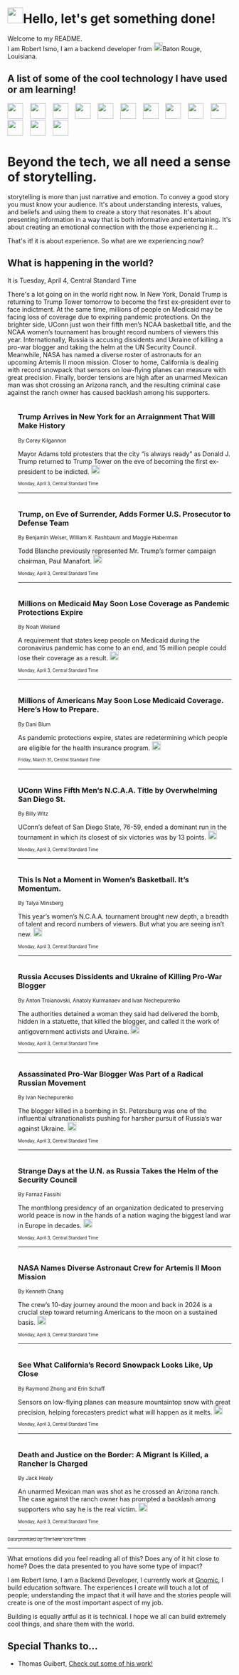 <h1><img src="https://emojis.slackmojis.com/emojis/images/1643514375/3493/hot-coffee.gif?1643514375" width="35"/>Hello, let's get something done!</h1>

<p>Welcome to my README.<br/>
I am Robert Ismo, I am a backend developer from <img src="https://emojis.slackmojis.com/emojis/images/1638395689/50435/moulin_rouge.png?1638395689" width="20"/>Baton Rouge, Louisiana.</p>
<h2>A list of some of the cool technology I have used or am learning!</h2>
<p>
<img src="https://emojis.slackmojis.com/emojis/images/1643516091/21142/meow_bongotap.gif?1643516091" width="35" alt="">
<img src="https://img.shields.io/badge/Favorite%20Frontend%20Framework-SvelteKit-f83903" alt="">
<img src="https://img.shields.io/badge/Second%20Favorite-Vue-40b581" alt="">
<img src="https://img.shields.io/badge/Most%20Used%20Runtime-Nodejs-78b061" alt="">
<img src="https://emojis.slackmojis.com/emojis/images/1643517416/34482/fire.gif?1643517416" width="35" alt="">
<img src="https://img.shields.io/badge/Javascript%20But%20Better-Typescript-0078ca" alt="">
<img src="https://img.shields.io/badge/Favorite%20Language-Elixir-3e244d" alt="">
<img src="https://img.shields.io/badge/Containerize%20Everything-Docker-6ac9ef" alt="">
<img src="https://emojis.slackmojis.com/emojis/images/1643514596/5999/meow_party.gif?1643514596" width="35" alt="">
<img src="https://img.shields.io/badge/API%20Love%20Language-Graphql-de32a5" alt="">
<img src="https://img.shields.io/badge/Our%20Favorite%20Version%20Controller-Git-e94f33" alt="">
<img src="https://img.shields.io/badge/Favorite%20Database-Redis-d42d1d" alt="">
<img src="https://emojis.slackmojis.com/emojis/images/1643514559/5584/deployparrot.gif?1643514559" width="35" alt="">
<img src="https://img.shields.io/badge/Container%20Interstate-RabbitMQ-f66200" alt="">
<img src="https://img.shields.io/badge/Gotta%20Learn-Kubernetes-316adf" alt="">
<img src="https://img.shields.io/badge/Really%20Mature%20Now-WASM-654fef" alt="">
<img src="https://emojis.slackmojis.com/emojis/images/1666642497/61942/dance_vibe.gif?1666642497" width="35" alt="">
<img src="https://img.shields.io/badge/For%20My%20M1-ARM64-657d96" alt="">
<img src="https://img.shields.io/badge/Loving%20This%20So%20Much-TailwindCSS-17bcb5" alt="">
<img src="https://img.shields.io/badge/Cool%20Build%20Tool-Vite-f9cb24" alt="">
<img src="https://emojis.slackmojis.com/emojis/images/1669231376/62819/working-on-it.gif?1669231376" width="35" alt="">
<img src="https://img.shields.io/badge/Fun%20and%20Easy%20Database-MongoDB-5f8c49" alt="">
<img src="https://img.shields.io/badge/JS%20Life%20Support-NPM-c73737" alt="">
<img src="https://img.shields.io/badge/I%20Liked%20It-DynamoDB-0073b9" alt="">
<img src="https://emojis.slackmojis.com/emojis/images/1643514045/46/question.gif?1643514045" width="35" alt="">
<img src="https://img.shields.io/badge/cool-React-60d6f9" alt="">
<img src="https://img.shields.io/badge/Future%20Big%20Project-Lambda-f37e00" alt="">
<img src="https://img.shields.io/badge/NPM%20But%20Better-PNPM-f1aa07" alt="">
<img src="https://emojis.slackmojis.com/emojis/images/1643514943/9662/fbwow.gif?1643514943" width="35" alt="">
<img src="https://img.shields.io/badge/First%20Language-C-662079" alt="">
<img src="https://img.shields.io/badge/Where%20I%20Deploy%20Frontend-Vercel-000000" alt="">
<img src="https://img.shields.io/badge/Who%20Does%20not%20Want%20an%20App-Swift-f9492a" alt="">
<img src="https://emojis.slackmojis.com/emojis/images/1643514058/151/javascript.png?1643514058" width="35" alt="">
<img src="https://img.shields.io/badge/cool-Python-fbd542" alt="">
<img src="https://img.shields.io/badge/Favorite%20Something-Stripe-656cdc" alt="">
<img src="https://img.shields.io/badge/Of%20Course-HTML5-ed6327" alt="">
<img src="https://emojis.slackmojis.com/emojis/images/1660415405/60731/bomb.gif?1660415405" width="35" alt="">
<img src="https://img.shields.io/badge/hate-CSS-2964ec" alt="">
<img src="https://img.shields.io/badge/Learning-CircleCI-141215" alt="">
<img src="https://img.shields.io/badge/Learning-Rust-fbbb3b" alt="">
<img src="https://emojis.slackmojis.com/emojis/images/1660415397/60712/writing-hand.gif?1660415397" width="35" alt="">
<img src="https://img.shields.io/badge/Dev%20Browser%20of%20Choice-Firefox-cc4e26" alt="">
<img src="https://img.shields.io/badge/Recoverying%20From%20Windows-UNIX-1781e3" alt="">
<img src="https://img.shields.io/badge/LOVE-LogSeq-90c1c2" alt="">
<img src="https://emojis.slackmojis.com/emojis/images/1643514066/223/kirby.gif?1643514066" width="35" alt="">
<img src="https://img.shields.io/badge/Daily%20Driver-MacOS-e6e6e8" alt="">
<img src="https://img.shields.io/badge/Git%20Server-Github-000000" alt="">
<img src="https://img.shields.io/badge/enjoyable-EC2-f17428" alt="">
<img src="https://emojis.slackmojis.com/emojis/images/1643514239/2069/excited.gif?1643514239" width="35" alt="">
</p>
<h1>Beyond the tech, we all need a sense of storytelling.</h1>
<p>storytelling is more than just narrative and emotion. To convey a good story you must know your audience. It's about understanding interests, values, and beliefs and using them to create a story that resonates. It's about presenting information in a way that is both informative and entertaining. It's about creating an emotional connection with the those experiencing it...</p>
<p>That's it! it is about experience. So what are we experiencing now?</p>
<h2>What is happening in the world?</h2>
<p>It is Tuesday, April 4, Central Standard Time</p>
<p>
There&#39;s a lot going on in the world right now. In New York, Donald Trump is returning to Trump Tower tomorrow to become the first ex-president ever to face indictment. At the same time, millions of people on Medicaid may be facing loss of coverage due to expiring pandemic protections. On the brighter side, UConn just won their fifth men’s NCAA basketball title, and the NCAA women’s tournament has brought record numbers of viewers this year. Internationally, Russia is accusing dissidents and Ukraine of killing a pro-war blogger and taking the helm at the UN Security Council. Meanwhile, NASA has named a diverse roster of astronauts for an upcoming Artemis II moon mission. Closer to home, California is dealing with record snowpack that sensors on low-flying planes can measure with great precision. Finally, border tensions are high after an unarmed Mexican man was shot crossing an Arizona ranch, and the resulting criminal case against the ranch owner has caused backlash among his supporters.</p>
<ol>
<img src="https://img.shields.io/badge/-nyregion-blue" alt="">
<h3>Trump Arrives in New York for an Arraignment That Will Make History</h3>
<sub>By Corey Kilgannon</sub>
<p>Mayor Adams told protesters that the city “is always ready” as Donald J. Trump returned to Trump Tower on the eve of becoming the first ex-president to be indicted.  <a href="https://nyti.ms/42TJyWG"><img src="https://developer.nytimes.com/files/poweredby_nytimes_30b.png?v=1583354208352" height="20"></a></p>
<sub><sub>Monday, April 3, Central Standard Time</sub></sub>
<hr/>
<img src="https://img.shields.io/badge/-nyregion-blue" alt="">
<h3>Trump, on Eve of Surrender, Adds Former U.S. Prosecutor to Defense Team</h3>
<sub>By Benjamin Weiser, William K. Rashbaum and Maggie Haberman</sub>
<p>Todd Blanche previously represented Mr. Trump’s former campaign chairman, Paul Manafort.  <a href="https://nyti.ms/40GymeK"><img src="https://developer.nytimes.com/files/poweredby_nytimes_30b.png?v=1583354208352" height="20"></a></p>
<sub><sub>Monday, April 3, Central Standard Time</sub></sub>
<hr/>
<img src="https://img.shields.io/badge/-us-blue" alt="">
<h3>Millions on Medicaid May Soon Lose Coverage as Pandemic Protections Expire</h3>
<sub>By Noah Weiland</sub>
<p>A requirement that states keep people on Medicaid during the coronavirus pandemic has come to an end, and 15 million people could lose their coverage as a result.  <a href="https://nyti.ms/3nHsGT2"><img src="https://developer.nytimes.com/files/poweredby_nytimes_30b.png?v=1583354208352" height="20"></a></p>
<sub><sub>Monday, April 3, Central Standard Time</sub></sub>
<hr/>
<img src="https://img.shields.io/badge/-well-blue" alt="">
<h3>Millions of Americans May Soon Lose Medicaid Coverage. Here’s How to Prepare.</h3>
<sub>By Dani Blum</sub>
<p>As pandemic protections expire, states are redetermining which people are eligible for the health insurance program.  <a href="https://nyti.ms/3KovtJC"><img src="https://developer.nytimes.com/files/poweredby_nytimes_30b.png?v=1583354208352" height="20"></a></p>
<sub><sub>Friday, March 31, Central Standard Time</sub></sub>
<hr/>
<img src="https://img.shields.io/badge/-sports-blue" alt="">
<h3>UConn Wins Fifth Men’s N.C.A.A. Title by Overwhelming San Diego St.</h3>
<sub>By Billy Witz</sub>
<p>UConn’s defeat of San Diego State, 76-59, ended a dominant run in the tournament in which its closest of six victories was by 13 points.  <a href="https://nyti.ms/40DmTwt"><img src="https://developer.nytimes.com/files/poweredby_nytimes_30b.png?v=1583354208352" height="20"></a></p>
<sub><sub>Monday, April 3, Central Standard Time</sub></sub>
<hr/>
<img src="https://img.shields.io/badge/-sports-blue" alt="">
<h3>This Is Not a Moment in Women’s Basketball. It’s Momentum.</h3>
<sub>By Talya Minsberg</sub>
<p>This year’s women’s N.C.A.A. tournament brought new depth, a breadth of talent and record numbers of viewers. But what you are seeing isn’t new.  <a href="https://nyti.ms/3ZB9O5u"><img src="https://developer.nytimes.com/files/poweredby_nytimes_30b.png?v=1583354208352" height="20"></a></p>
<sub><sub>Monday, April 3, Central Standard Time</sub></sub>
<hr/>
<img src="https://img.shields.io/badge/-world-blue" alt="">
<h3>Russia Accuses Dissidents and Ukraine of Killing Pro-War Blogger</h3>
<sub>By Anton Troianovski, Anatoly Kurmanaev and Ivan Nechepurenko</sub>
<p>The authorities detained a woman they said had delivered the bomb, hidden in a statuette, that killed the blogger, and called it the work of antigovernment activists and Ukraine.  <a href="https://nyti.ms/430i5mn"><img src="https://developer.nytimes.com/files/poweredby_nytimes_30b.png?v=1583354208352" height="20"></a></p>
<sub><sub>Monday, April 3, Central Standard Time</sub></sub>
<hr/>
<img src="https://img.shields.io/badge/-world-blue" alt="">
<h3>Assassinated Pro-War Blogger Was Part of a Radical Russian Movement</h3>
<sub>By Ivan Nechepurenko</sub>
<p>The blogger killed in a bombing in St. Petersburg was one of the influential ultranationalists pushing for harsher pursuit of Russia’s war against Ukraine.  <a href="https://nyti.ms/3m4eYZW"><img src="https://developer.nytimes.com/files/poweredby_nytimes_30b.png?v=1583354208352" height="20"></a></p>
<sub><sub>Monday, April 3, Central Standard Time</sub></sub>
<hr/>
<img src="https://img.shields.io/badge/-world-blue" alt="">
<h3>Strange Days at the U.N. as Russia Takes the Helm of the Security Council</h3>
<sub>By Farnaz Fassihi</sub>
<p>The monthlong presidency of an organization dedicated to preserving world peace is now in the hands of a nation waging the biggest land war in Europe in decades.  <a href="https://nyti.ms/3nHmzOC"><img src="https://developer.nytimes.com/files/poweredby_nytimes_30b.png?v=1583354208352" height="20"></a></p>
<sub><sub>Monday, April 3, Central Standard Time</sub></sub>
<hr/>
<img src="https://img.shields.io/badge/-science-blue" alt="">
<h3>NASA Names Diverse Astronaut Crew for Artemis II Moon Mission</h3>
<sub>By Kenneth Chang</sub>
<p>The crew’s 10-day journey around the moon and back in 2024 is a crucial step toward returning Americans to the moon on a sustained basis.  <a href="https://nyti.ms/3U56NZW"><img src="https://developer.nytimes.com/files/poweredby_nytimes_30b.png?v=1583354208352" height="20"></a></p>
<sub><sub>Monday, April 3, Central Standard Time</sub></sub>
<hr/>
<img src="https://img.shields.io/badge/-climate-blue" alt="">
<h3>See What California’s Record Snowpack Looks Like, Up Close</h3>
<sub>By Raymond Zhong and Erin Schaff</sub>
<p>Sensors on low-flying planes can measure mountaintop snow with great precision, helping forecasters predict what will happen as it melts.  <a href="https://nyti.ms/40Awxjq"><img src="https://developer.nytimes.com/files/poweredby_nytimes_30b.png?v=1583354208352" height="20"></a></p>
<sub><sub>Monday, April 3, Central Standard Time</sub></sub>
<hr/>
<img src="https://img.shields.io/badge/-us-blue" alt="">
<h3>Death and Justice on the Border: A Migrant Is Killed, a Rancher Is Charged</h3>
<sub>By Jack Healy</sub>
<p>An unarmed Mexican man was shot as he crossed an Arizona ranch. The case against the ranch owner has prompted a backlash among supporters who say he is the real victim.  <a href="https://nyti.ms/432mRzx"><img src="https://developer.nytimes.com/files/poweredby_nytimes_30b.png?v=1583354208352" height="20"></a></p>
<sub><sub>Monday, April 3, Central Standard Time</sub></sub>
<hr/>
</ol>
<a href="https://developer.nytimes.com"><sub><sub>Data provided by The New York Times</sub></sub></a>
<hr/>
<p>What emotions did you feel reading all of this? Does any of it hit close to home? Does the data presented to you have some type of impact?</p>
<p>I am Robert Ismo, I am a Backend Developer, I currently work at <a href="https://gnomic.education/">Gnomic</a>, I build education software. The experiences I create will touch a lot of people; understanding the impact that it will have and the stories people will create is one of the most important aspect of my job.</p>
<p>Building is equally artful as it is technical. I hope we all can build extremely cool things, and share them with the world.</p>
<h2>Special Thanks to...</h2>
<ul>
<li>Thomas Guibert, <a href="https://github.com/thmsgbrt/thmsgbrt">Check out some of his work!</a></li>
</ul>